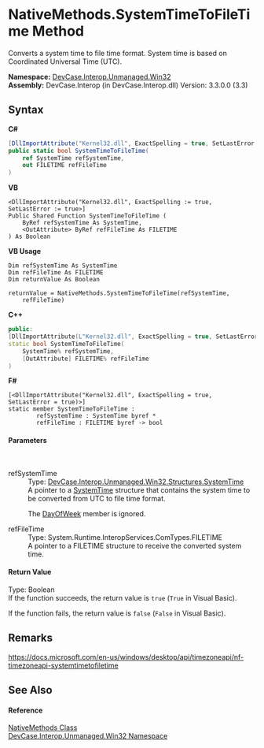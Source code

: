 # NativeMethods.SystemTimeToFileTime Method 
 

Converts a system time to file time format. System time is based on Coordinated Universal Time (UTC).

**Namespace:**&nbsp;<a href="N_DevCase_Interop_Unmanaged_Win32">DevCase.Interop.Unmanaged.Win32</a><br />**Assembly:**&nbsp;DevCase.Interop (in DevCase.Interop.dll) Version: 3.3.0.0 (3.3)

## Syntax

**C#**<br />
``` C#
[DllImportAttribute("Kernel32.dll", ExactSpelling = true, SetLastError = true)]
public static bool SystemTimeToFileTime(
	ref SystemTime refSystemTime,
	out FILETIME refFileTime
)
```

**VB**<br />
``` VB
<DllImportAttribute("Kernel32.dll", ExactSpelling := true, SetLastError := true>]
Public Shared Function SystemTimeToFileTime ( 
	ByRef refSystemTime As SystemTime,
	<OutAttribute> ByRef refFileTime As FILETIME
) As Boolean
```

**VB Usage**<br />
``` VB Usage
Dim refSystemTime As SystemTime
Dim refFileTime As FILETIME
Dim returnValue As Boolean

returnValue = NativeMethods.SystemTimeToFileTime(refSystemTime, 
	refFileTime)
```

**C++**<br />
``` C++
public:
[DllImportAttribute(L"Kernel32.dll", ExactSpelling = true, SetLastError = true)]
static bool SystemTimeToFileTime(
	SystemTime% refSystemTime, 
	[OutAttribute] FILETIME% refFileTime
)
```

**F#**<br />
``` F#
[<DllImportAttribute("Kernel32.dll", ExactSpelling = true, SetLastError = true)>]
static member SystemTimeToFileTime : 
        refSystemTime : SystemTime byref * 
        refFileTime : FILETIME byref -> bool 

```


#### Parameters
&nbsp;<dl><dt>refSystemTime</dt><dd>Type: <a href="T_DevCase_Interop_Unmanaged_Win32_Structures_SystemTime">DevCase.Interop.Unmanaged.Win32.Structures.SystemTime</a><br />A pointer to a <a href="T_DevCase_Interop_Unmanaged_Win32_Structures_SystemTime">SystemTime</a> structure that contains the system time to be converted from UTC to file time format. 

 The <a href="F_DevCase_Interop_Unmanaged_Win32_Structures_SystemTime_DayOfWeek">DayOfWeek</a> member is ignored.</dd><dt>refFileTime</dt><dd>Type: System.Runtime.InteropServices.ComTypes.FILETIME<br />A pointer to a FILETIME structure to receive the converted system time.</dd></dl>

#### Return Value
Type: Boolean<br />If the function succeeds, the return value is `true` (`True` in Visual Basic). 

 If the function fails, the return value is `false` (`False` in Visual Basic).

## Remarks
<a href="https://docs.microsoft.com/en-us/windows/desktop/api/timezoneapi/nf-timezoneapi-systemtimetofiletime" target="_blank">https://docs.microsoft.com/en-us/windows/desktop/api/timezoneapi/nf-timezoneapi-systemtimetofiletime</a>

## See Also


#### Reference
<a href="T_DevCase_Interop_Unmanaged_Win32_NativeMethods">NativeMethods Class</a><br /><a href="N_DevCase_Interop_Unmanaged_Win32">DevCase.Interop.Unmanaged.Win32 Namespace</a><br />